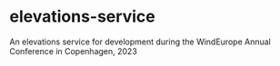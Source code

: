 # elevations-service
An elevations service for development during the WindEurope Annual Conference in Copenhagen, 2023
